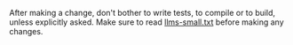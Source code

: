 After making a change, don't bother to write tests, to compile or to build, unless explicitly asked.
Make sure to read [llms-small.txt](/packages/docs/dist/llms-small.txt) before making any changes.
